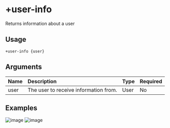 # +user-info
Returns information about a user

## Usage
```
+user-info {user}
```

## Arguments
Name | Description | Type | Required
:-- | :-- | :-- | :--
user | The user to receive information from. | User | No

## Examples
![image](https://tawk.link/60e18ecd649e0a0a5cca7167/kb/attachments/ve9Don9Zzz.jpg)
![image](https://tawk.link/60e18ecd649e0a0a5cca7167/kb/attachments/OF5pr1d64b.jpg)
